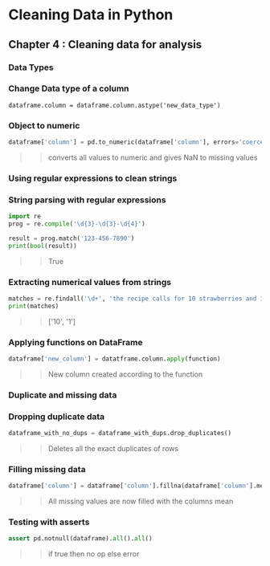 # Cleaning Data in Python

## Chapter 4 : Cleaning data for analysis

### Data Types

### Change Data type of a column
```pthon
dataframe.column = dataframe.column.astype('new_data_type')
```
### Object to numeric
```python
dataframe['column'] = pd.to_numeric(dataframe['column'], errors='coerce')
```
>>converts all values to numeric and gives NaN to missing values

### Using regular expressions to clean strings

### String parsing with regular expressions

```python
import re
prog = re.compile('\d{3}-\d{3}-\d{4}')

result = prog.match('123-456-7890')
print(bool(result))
```
>>True

### Extracting numerical values from strings
```python
matches = re.findall('\d+', 'the recipe calls for 10 strawberries and 1 banana')
print(matches)
```
>>['10', '1']

### Applying functions on DataFrame
```python
dataframe['new_column'] = datatframe.column.apply(function)
```
>>New column created according to the function

### Duplicate and missing data

### Dropping duplicate data
```python
dataframe_with_no_dups = dataframe_with_dups.drop_duplicates()
```
>>Deletes all the exact duplicates of rows

### Filling missing data
```python
dataframe['column'] = dataframe['column'].fillna(dataframe['column'].mean())
```
>>All missing values are now filled with the columns mean

### Testing with asserts
```python
assert pd.notnull(dataframe).all().all()
```
>> if true then no op else error
